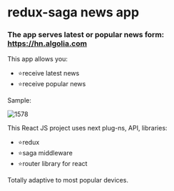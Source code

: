# redux-saga news app

### The app serves latest or popular news form: https://hn.algolia.com

<p>This app allows you:</p>
<ul>
<li>⭐receive latest news</li>
<li>⭐receive popular news</li>
</ul>

<p>Sample:</p>

![1578](https://github.com/LysenkoDenys/redux-saga/assets/105970854/d54d9bfc-2503-4377-9b11-9603630e102c)

<p>This React JS project uses next plug-ns, API, libraries:</p>
<ul>
<li>⭐redux</li>
<li>⭐saga middleware</li>
<li>⭐router library for react</li>
</ul>

<p>Totally adaptive to most popular devices.</p>
